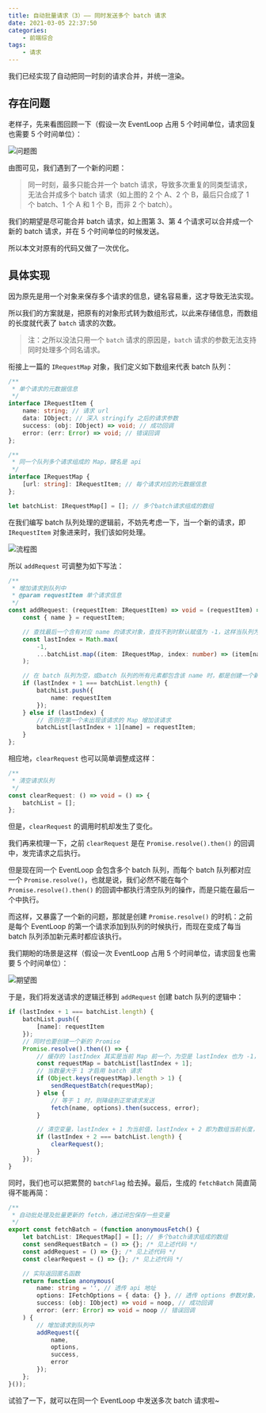 ```yaml
---
title: 自动批量请求（3）—— 同时发送多个 batch 请求
date: 2021-03-05 22:37:50
categories:
    - 前端综合
tags:
    - 请求
---
```


我们已经实现了自动把同一时刻的请求合并，并统一渲染。

## 存在问题

老样子，先来看图回顾一下（假设一次 EventLoop 占用 5 个时间单位，请求回复也需要 5 个时间单位）：

![问题图](https://p5.music.126.net/obj/wo3DlcOGw6DClTvDisK1/5733697576/db12/dbbc/38e4/b51d60482683002dbae929ffe5c329c5.png)

由图可见，我们遇到了一个新的问题：

> 同一时刻，最多只能合并一个 batch 请求，导致多次重复的同类型请求，无法合并成多个 batch 请求（如上图的 2 个 A、2 个 B，最后只合成了 1 个 batch、1 个 A 和 1 个 B，而非 2 个 batch）。

我们的期望是尽可能合并 batch 请求，如上图第 3、第 4 个请求可以合并成一个新的 batch 请求，并在 5 个时间单位的时候发送。

所以本文对原有的代码又做了一次优化。

## 具体实现

因为原先是用一个对象来保存多个请求的信息，键名容易重，这才导致无法实现。

所以我们的方案就是，把原有的对象形式转为数组形式，以此来存储信息，而数组的长度就代表了 `batch` 请求的次数。

> 注：之所以没法只用一个 `batch` 请求的原因是，`batch` 请求的参数无法支持同时处理多个同名请求。

衔接上一篇的 `IRequestMap` 对象，我们定义如下数组来代表 batch 队列：

```typescript
/**
 * 单个请求的元数据信息
 */
interface IRequestItem {
    name: string; // 请求 url
    data: IObject; // 深入 stringify 之后的请求参数
    success: (obj: IObject) => void; // 成功回调
    error: (err: Error) => void; // 错误回调
};

/**
 * 同一个队列多个请求组成的 Map，键名是 api
 */
interface IRequestMap {
    [url: string]: IRequestItem; // 每个请求对应的元数据信息
};

let batchList: IRequestMap[] = []; // 多个batch请求组成的数组
```

在我们编写 batch 队列处理的逻辑前，不妨先考虑一下，当一个新的请求，即 `IRequestItem` 对象进来时，我们该如何处理。

![流程图](https://p5.music.126.net/obj/wo3DlcOGw6DClTvDisK1/5733694442/7dd1/8a80/432e/8a099006490216163e46fef3c734e0e5.png)

所以 `addRequest` 可调整为如下写法：

```typescript
/**
 * 增加请求到队列中
 * @param requestItem 单个请求信息
 */
const addRequest: (requestItem: IRequestItem) => void = (requestItem) => {
    const { name } = requestItem;

    // 查找最后一个含有对应 name 的请求对象，查找不到时默认赋值为 -1，这样当队列为空即数组长度为0时，lastIndex + 1 也为 0
    const lastIndex = Math.max(
        -1,
        ...batchList.map((item: IRequestMap, index: number) => (item[name] ? index : -1))
    );

    // 在 batch 队列为空，或batch 队列的所有元素都包含该 name 时，都是创建一个新 Map
    if (lastIndex + 1 === batchList.length) {
        batchList.push({
            name: requestItem
        });
    } else if (lastIndex) {
        // 否则在第一个未出现该请求的 Map 增加该请求
        batchList[lastIndex + 1][name] = requestItem;
    }
};
```

相应地，`clearRequest` 也可以简单调整成这样：

```typescript
/**
 * 清空请求队列
 */
const clearRequest: () => void = () => {
    batchList = [];
};
```

但是，`clearRequest` 的调用时机却发生了变化。

我们再来梳理一下，之前 `clearRequest` 是在 `Promise.resolve().then()` 的回调中，发完请求之后执行。

但是现在同一个 EventLoop 会包含多个 batch 队列，而每个 batch 队列都对应一个 `Promise.resolve()`，也就是说，我们必然不能在每个 `Promise.resolve().then()` 的回调中都执行清空队列的操作，而是只能在最后一个中执行。

而这样，又暴露了一个新的问题，那就是创建 `Promise.resolve()` 的时机：之前是每个 EventLoop 的第一个请求添加到队列的时候执行，而现在变成了每当 batch 队列添加新元素时都应该执行。

我们期盼的场景是这样（假设一次 EventLoop 占用 5 个时间单位，请求回复也需要 5 个时间单位）：

![期望图](https://p6.music.126.net/obj/wo3DlcOGw6DClTvDisK1/5733691305/5f37/8008/3d57/163af94d8deaccd2de343f7643da25dc.png)

于是，我们将发送请求的逻辑迁移到 `addRequest` 创建 batch 队列的逻辑中：

```typescript
if (lastIndex + 1 === batchList.length) {
    batchList.push({
        [name]: requestItem
    });
    // 同时也要创建一个新的 Promise
    Promise.resolve().then(() => {
        // 缓存的 lastIndex 其实是当前 Map 前一个，为空是 lastIndex 也为 -1，lastIndex + 1 即为当前值
        const requestMap = batchList[lastIndex + 1];
        // 当数量大于 1 才启用 batch 请求
        if (Object.keys(requestMap).length > 1) {
            sendRequestBatch(requestMap);
        } else {
            // 等于 1 时，则降级到正常请求发送
            fetch(name, options).then(success, error);
        }

        // 清空变量，lastIndex + 1 为当前值，lastIndex + 2 即为数组当前长度，相等即为最后一个 batch 队列
        if (lastIndex + 2 === batchList.length) {
            clearRequest();
        }
    });
}
```

同时，我们也可以把累赘的 `batchFlag` 给去掉。最后，生成的 `fetchBatch` 简直简得不能再简：

```typescript
/**
 * 自动批处理及批量更新的 fetch，通过闭包保存一些变量
 */
export const fetchBatch = (function anonymousFetch() {
    let batchList: IRequestMap[] = []; // 多个batch请求组成的数组
    const sendRequestBatch = () => {}; /* 见上述代码 */
    const addRequest = () => {}; /* 见上述代码 */
    const clearRequest = () => {}; /* 见上述代码 */

    // 实际返回匿名函数
    return function anonymous(
        name: string = '', // 透传 api 地址
        options: IFetchOptions = { data: {} }, // 透传 options 参数对象，格式为 { data: {} }
        success: (obj: IObject) => void = noop, // 成功回调
        error: (err: Error) => void = noop // 错误回调
    ) {
        // 增加请求到队列中
        addRequest({
            name,
            options,
            success,
            error
        });
    };
}());
```

试验了一下，就可以在同一个 EventLoop 中发送多次 batch 请求啦~